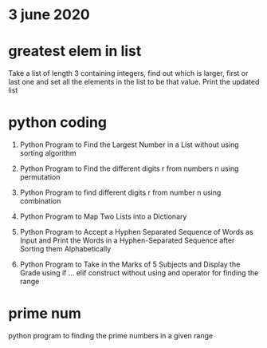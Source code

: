 # 3 june 2020

# greatest elem in list
  Take a list of length 3 containing integers, find out which is larger, first or last one and set all the elements in the list to be that value. Print the updated list

# python coding
   1. Python Program to Find the Largest Number in a List without using sorting algorithm
   
   2. Python Program to Find the different digits r from numbers n using permutation
   
   3. Python Program to find different digits r from number n using combination
   
   4. Python Program to Map Two Lists into a Dictionary
   
   5. Python Program to Accept a Hyphen Separated Sequence of Words as Input and Print the Words in a Hyphen-Separated Sequence after 
      Sorting them Alphabetically 
      
   6. Python Program to Take in the Marks of 5 Subjects and Display the Grade using if ... elif construct without using and operator for 
      finding the range

# prime num
   python program to finding the prime numbers in a given range
